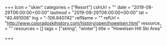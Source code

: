 +++
Icon = "skier"
categories = ["Resort"]
cshUrl = ""
date = "2019-08-29T06:00:00+00:00"
lastmod = "2019-08-29T06:00:00+00:00"
lat = "40.481008"
lng = "-106.840742"
refName = ""
refUrl = "http://www.coloradoskihistory.com/history/open/howelsen.html"
resource_ = ""
resources = []
tags = ["skiing", "winter"]
title = "Howelsen Hill Ski Area"

+++
